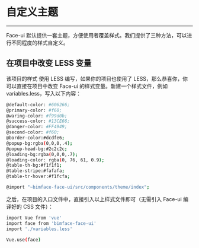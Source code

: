 # 自定义主题
----


Face-ui 默认提供一套主题，方便使用者覆盖样式。我们提供了三种方法，可以进行不同程度的样式自定义。

## 在项目中改变 LESS 变量
该项目的样式 使用 LESS 编写，如果你的项目也使用了 LESS，那么恭喜你，你可以直接在项目中改变 Face-ui 的样式变量。新建一个样式文件，例如 variables.less，写入以下内容：
``` bash
@default-color: #606266;
@primary-color: #f60;
@waring-color: #f99d0b;
@success-color: #13CE66;
@danger-color: #FF4949;
@second-color: #f60;
@border-color:#dcdfe6;
@popup-bg:rgba(0,0,0,.4);
@popup-head-bg:#2c2c2c;
@loading-bg:rgba(0,0,0,.7);
@loading-color: rgba(0, 76, 61, 0.9);
@table-th-bg:#f1f1f1;
@table-stripe:#fafafa;
@table-tr-hover:#f1fcfa;

@import "~bimface-face-ui/src/components/theme/index";
```
之后，在项目的入口文件中，直接引入以上样式文件即可（无需引入 Face-ui 编译好的 CSS 文件）：
``` bash
import Vue from 'vue'
import face from 'bimface-face-ui'
import './variables.less'

Vue.use(face)
```
